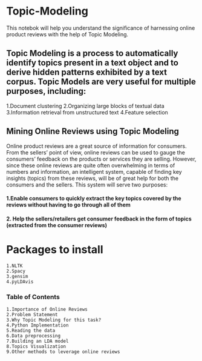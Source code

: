 # Topic-Modeling
This notebok will help you understand the significance of harnessing online product reviews with the help of Topic Modeling.

## Topic Modeling is a process to automatically identify topics present in a text object and to derive hidden patterns exhibited by a text corpus. Topic Models are very useful for multiple purposes, including:

1.Document clustering
2.Organizing large blocks of textual data
3.Information retrieval from unstructured text
4.Feature selection

## Mining Online Reviews using Topic Modeling
Online product reviews are a great source of information for consumers. From the sellers’ point of view, online reviews can be used to gauge the consumers’ feedback on the products or services they are selling. However, since these online reviews are quite often overwhelming in terms of numbers and information, an intelligent system, capable of finding key insights (topics) from these reviews, will be of great help for both the consumers and the sellers. This system will serve two purposes:

#### 1.Enable consumers to quickly extract the key topics covered by the reviews without having to go through all of them
#### 2. Help the sellers/retailers get consumer feedback in the form of topics (extracted from the consumer reviews)
 
# Packages to install
    1.NLTK
    2.Spacy
    3.gensim
    4.pyLDAvis
### Table of Contents
    1.Importance of Online Reviews
    2.Problem Statement
    3.Why Topic Modeling for this task?
    4.Python Implementation
    5.Reading the data
    6.Data preprocessing
    7.Building an LDA model
    8.Topics Visualization
    9.Other methods to leverage online reviews


